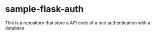 # sample-flask-auth

This is a  repository that store a API code of a one authentication with a database